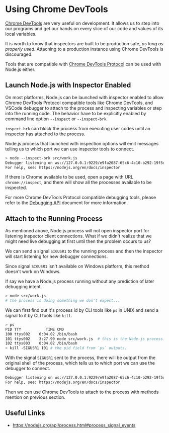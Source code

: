 # Using Chrome DevTools

[Chrome DevTools][] are very useful on development. It allows us to step into
our programs and get our hands on every slice of our code and values of its
local variables.

It is worth to know that inspectors are built to be production safe,
*as long as properly used*. Attaching to a production instance using Chrome
DevTools is discouraged.

Tools that are compatible with [Chrome DevTools Protocol][] can be used with
Node.js either.

## Launch Node.js with Inspector Enabled

On most platforms, Node.js can be launched with inspector enabled to allow
Chrome DevTools Protocol compatible tools like Chrome DevTools, and VSCode
debugger to attach to the process and inspecting variables or step into the
running code. The behavior have to be explicitly enabled by command line
option `--inspect` or `--inspect-brk`.

`inspect-brk` can block the process from executing user codes until an
inspector has attached to the process.

Node.js process that launched with inspection options will emit messages
telling us to which port we can use inspector tools to connect.

```bash
> node --inspect-brk src/work.js
Debugger listening on ws://127.0.0.1:9229/e9fa2087-65c6-4c10-b292-19f5d26f19a4
For help, see: https://nodejs.org/en/docs/inspector
```

If there is Chrome available to be used, open a page with URL
`chrome://inspect`, and there will show all the processes available to be
inspected.

For more Chrome DevTools Protocol compatible debugging tools, please refer
to the [Debugging API][] document for more information.

## Attach to the Running Process

As mentioned above, Node.js process will not open inspector port for listening
inspector client connections. What if we didn't realize that we might need
live debugging at first until then the problem occurs to us?

We can send a signal `SIGUSR1` to the running process and then the inspector
will start listening for new debugger connections.

Since signal `SIGUSR1` isn't available on Windows platform, this method doesn't
work on Windows.

If say we have a Node.js process running without any prediction of later
debugging intent.

```bash
> node src/work.js
# the process is doing something we don't expect...
```

We can first find out it's process id by CLI tools like `ps` in UNIX and send a
signal to it by CLI tools like `kill`.

```bash
> ps
PID TTY           TIME CMD
100 ttys002    0:04.02 /bin/bash
101 ttys002    3:27.99 node src/work.js  # this is the Node.js process.
102 ttys003    0:04.02 /bin/bash
> kill -SIGUSR1 101 # the pid field from `ps` outputs.
```

With the signal `SIGUSR1` sent to the process, there will be output from the
original shell of the process, which tells us to which port we can use the debugger
to connect.

```bash
Debugger listening on ws://127.0.0.1:9229/e9fa2087-65c6-4c10-b292-19f5d26f19a4
For help, see: https://nodejs.org/en/docs/inspector
```

Then we can use Chrome DevTools to attach to the process with methods mention
on previous section.

## Useful Links

- https://nodejs.org/api/process.html#process_signal_events

[Debugging API]: ../../../debugging/README.md
[Chrome DevTools]: https://developers.google.com/web/tools/chrome-devtools
[Chrome DevTools Protocol]: https://chromedevtools.github.io/devtools-protocol/
